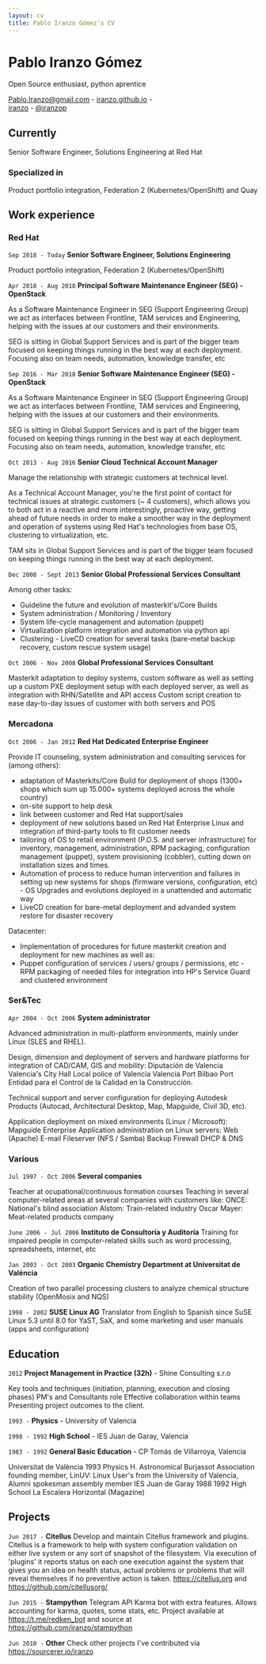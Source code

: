 ```yaml
---
layout: cv
title: Pablo Iranzo Gómez's CV
---
```

# Pablo Iranzo Gómez
Open Source enthusiast, python aprentice

<div id="webaddress">
<a href="mailto:Pablo.Iranzo@gmail.com">Pablo.Iranzo@gmail.com</a> - <a href="https://iranzo.github.io"><i class="fas fa-home"></i>iranzo.github.io</a> - <br/>
<a href="https://github.com/iranzo"><i class="fab fa-github"></i>iranzo</a> - <a href="https://twitter.com/iranzop"><i class="fab fa-twitter"></i>@iranzop</a>
</div>

## Currently

Senior Software Engineer, Solutions Engineering at Red Hat

### Specialized in

Product portfolio integration, Federation 2 (Kubernetes/OpenShift) and Quay

## Work experience

### Red Hat
`Sep 2018 - Today`
__Senior Software Engineer, Solutions Engineering__

Product portfolio integration, Federation 2 (Kubernetes/OpenShift)

`Apr 2018 - Aug 2018`
__Principal Software Maintenance Engineer (SEG) - OpenStack__

As a Software Maintenance Engineer in SEG (Support Engineering Group) we act as interfaces between Frontline, TAM services and Engineering, helping with the issues at our customers and their environments.

SEG is sitting in Global Support Services and is part of the bigger team focused on keeping things running in the best way at each deployment. Focusing also on team needs, automation, knowledge transfer, etc


`Sep 2016 - Mar 2018`
__Senior Software Maintenance Engineer (SEG) - OpenStack__

As a Software Maintenance Engineer in SEG (Support Engineering Group) we act as interfaces between Frontline, TAM services and Engineering, helping with the issues at our customers and their environments.

SEG is sitting in Global Support Services and is part of the bigger team focused on keeping things running in the best way at each deployment. Focusing also on team needs, automation, knowledge transfer, etc

`Oct 2013 - Aug 2016`
__Senior Cloud Technical Account Manager__

Manage the relationship with strategic customers at technical level.

As a Technical Account Manager, you're the first point of contact for technical issues at strategic customers (~ 4 customers), which allows you to both act in a reactive and more interestingly, proactive way, getting ahead of future needs in order to make a smoother way in the deployment and operation of systems using Red Hat's technologies from base OS, clustering to virtualization, etc.

TAM sits in Global Support Services and is part of the bigger team focused on keeping things running in the best way at each deployment.

`Dec 2008 - Sept 2013`
__Senior Global  Professional Services Consultant__

Among other tasks:
  - Guideline the future and evolution of masterkit's/Core Builds
  - System administration / Monitoring / Inventory
  - System life-cycle management and automation (puppet)
  - Virtualization platform integration and automation via python api
  - Clustering - LiveCD creation for several tasks (bare-metal backup recovery, custom rescue system usage)

`Oct 2006 - Nov 2008`
__Global Professional Services Consultant__

Masterkit adaptation to deploy systems, custom software as well as setting up a custom PXE deployment setup with each deployed server, as well as integration with RHN/Satellite and API access  Custom script creation to ease day-to-day issues of customer with both servers and POS

### Mercadona

`Oct 2006 - Jan 2012`
__Red Hat Dedicated Enterprise Engineer__

Provide IT counseling, system administration and consulting services for (among others):

- adaptation of Masterkits/Core Build for deployment of shops (1300+ shops which sum up 15.000+ systems deployed across the whole country)
- on-site support to help desk
- link between customer and Red Hat support/sales
- deployment of new solutions based on Red Hat Enterprise Linux and integration of third-party tools to fit customer needs
- tailoring of OS to retail environment (P.O.S. and server infrastructure) for inventory, management, administration, RPM packaging, configuration management (puppet), system provisioning (cobbler), cutting down on installation sizes and times.
- Automation of process to reduce human intervention and failures in setting up new systems for shops (firmware versions, configuration, etc) - OS Upgrades and evolutions deployed in a unattended and automatic way
- LiveCD creation for bare-metal deployment and advanded system restore for disaster recovery

Datacenter:
- Implementation of procedures for future masterkit creation and deployment for new machines as well as: 
- Puppet configuration of services / users/ groups / permissions, etc - RPM packaging of needed files for integration into HP's Service Guard and clustered environment

### Ser&Tec
`Apr 2004 - Oct 2006`
__System administrator__

Advanced administration in multi-platform environments, mainly under Linux (SLES and RHEL).

Design, dimension and deployment of servers and hardware platforms for integration of CAD/CAM, GIS and mobility: Diputación de Valencia Valencia's City Hall Local police of Valencia Valencia Port Bilbao Port Entidad para el Control de la Calidad en la Construcción.

Technical support and server configuration for deploying Autodesk Products (Autocad, Architectural Desktop, Map, Mapguide, Civil 3D, etc).

Application deployment on mixed environments (Linux / Microsoft): Mapguide Enterprise
Application administration on Linux servers: Web (Apache) E-mail Fileserver (NFS / Samba) Backup Firewall DHCP & DNS


### Various
`Jul 1997 - Oct 2006`
__Several companies__

Teacher at ocupational/continuous formation courses	Teaching in several computer-related areas at several companies with customers like:  ONCE: National's blind association Alstom: Train-related industry Oscar Mayer: Meat-related products company

`June 2006 - Jul 2006`
__Instituto de Consultoría y Auditoría__
Training for impaired people in computer-related skills such as word processing, spreadsheets, internet, etc

`Jan 2003 - Oct 2003`
__Organic Chemistry Department at Universitat de Valéncia__

Creation of two parallel processing clusters to analyze chemical structure stability (OpenMosix and NQS)

`1998 - 2002`
__SUSE Linux AG__
Translator from English to Spanish since SuSE Linux 5.3 until 8.0 for YaST, SaX, and some marketing and user manuals (apps and configuration)

## Education

`2012`
__Project Management in Practice (32h)__ - Shine Consulting s.r.o

Key tools and techniques (initiation, planning, execution and closing phases) PM's and Consultants role Effective collaboration within teams Presenting project outcomes to the client.

`1993 -`
__Physics__ - University of Valencia

`1998 - 1992`
__High School__ - IES Juan de Garay, Valencia

`1983 - 1992`
__General Basic Education__ - CP Tomás de Villarroya, Valencia

Universitat de València	1993			Physics	H. Astronomical Burjassot Association founding member, LinUV: Linux User's from the University of Valencia,  Alumni spokesman assembly member
IES Juan de Garay	1988	1992		High School	La Escalera Horizontal (Magazine)

## Projects

`Jun 2017 -`
__Citellus__
Develop and maintain Citellus framework and plugins.   Citellus is a framework to help with system configuration validation on either live system or any sort of snapshot of the filesystem.  Via execution of 'plugins' it reports status on each one execution against the system that gives you an idea on health status, actual problems or problems that will reveal themselves if no preventive action is taken. <https://citellus.org> and <https://github.com/citellusorg/>

`Jun 2015 -`
__Stampython__
Telegram API Karma bot with extra features. Allows accounting for karma, quotes, some stats, etc. Project available at <https://t.me/redken_bot> and source at <https://github.com/iranzo/stampython>

`Jun 2010 -`
__Other__
Check other projects I've contributed via <https://sourcerer.io/iranzo>